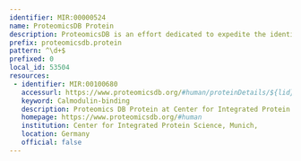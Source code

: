 ```yaml
---
identifier: MIR:00000524
name: ProteomicsDB Protein
description: ProteomicsDB is an effort dedicated to expedite the identification of the human proteome and its use across the scientific community. This human proteome data is assembled primarily using information  from liquid chromatography tandem-mass-spectrometry (LC-MS/MS) experiments involving human tissues, cell lines and body fluids. Information is accessible for individual proteins, or on the basis of protein coverage on the encoding chromosome, and for peptide components of a protein. This collection provides access to individual proteins.
prefix: proteomicsdb.protein
pattern: ^\d+$
prefixed: 0
local_id: 53504
resources:
 - identifier: MIR:00100680
   accessurl: https://www.proteomicsdb.org/#human/proteinDetails/${lid}/summary
   keyword: Calmodulin-binding
   description: Proteomics DB Protein at Center for Integrated Protein Science
   homepage: https://www.proteomicsdb.org/#human
   institution: Center for Integrated Protein Science, Munich,
   location: Germany
   official: false
---
```

